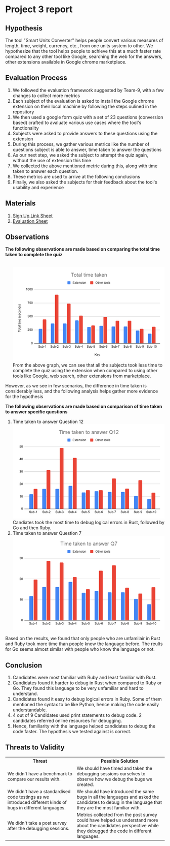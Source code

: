 <h1>Project 3 report</h1>

<h2>Hypothesis</h2>
<p>The tool "Smart Units Converter" helps people convert various measures of length, time, weight, currency, etc., from one units system to other. We hypothesize that the tool helps people to achieve this at a much faster rate compared to any other tool like Google, searching the web for the answers, other extensions available in Google chrome marketplace.</p>

<h2>Evaluation Process</h2>
<ol>
  <li>We followed the evaluation framework suggested by Team-9, with a few changes to collect more metrics</li>
  <li>Each subject of the evaluation is asked to install the Google chrome extension on their local machine by following the steps oulined in the repository</li>
  <li>We then used a google form quiz with a set of 23 questions (conversion based) crafted to avaluate various use cases where the tool's functionality</li>
  <li>Subjects were asked to provide answers to these questions using the extension</li>
  <li>During this process, we gather various metrics like the number of questions subject is able to answer, time taken to answer the questions</li>
  <li>As our next step, we asked the subject to attempt the quiz again, without the use of extension this time</li>
  <li>We collected the above mentioned metric during this, along with time taken to answer each question.</li>
  <li>These metrics are used to arrive at the following conclusions</li>
  <li>Finally, we also asked the subjects for their feedback about the tool's usability and experience</li>
</ol>

<h2>Materials</h2>
<ol>
  <li><a href="https://docs.google.com/forms/d/e/1FAIpQLSc0rNQ2yRAcff7Y0WUHMXNZqOkkaB196mnBI3Mrt-wzMITKYw/viewform">Sign Up Link Sheet</a></li>
  <li><a href="https://docs.google.com/spreadsheets/d/1eiEOabLgA10kPQjgngsA3AiaYW7Q4tCdVtpvooA2MW8/edit#gid=0">Evaluation Sheet</a></li>
</ol>
<h2>Observations</h2>
<p><b>The following observations are made based on comparing the total time taken to complete the quiz</b></p>
<ol>
  <br><img src="https://github.com/ChaitanyaBandikatla/units_converter_extension/blob/master/Project3/Total%20time%20taken.png"><br>
  From the above graph, we can see that all the subjects took less time to complete the quiz using the extension when compared to using other tools like Google, web search, other extensions from marketplace.
</ol>
<p>However, as we see in few scenarios, the difference in time taken is considerably less, and the following analysis helps gather more evidence for the hypothesis</p>
<p><b>The following observations are made based on comparison of time taken to answer specific questions</b></p>
<ol>
<li>Time taken to answer Question 12<br><img src="https://github.com/ChaitanyaBandikatla/units_converter_extension/blob/master/Project3/Time%20taken%20to%20answer%20Q12.png"><br>Candiates took the most time to debug logical errors in Rust, followed by Go and then Ruby.</li>
  <li>Time taken to answer Question 7<br><img src="https://github.com/ChaitanyaBandikatla/units_converter_extension/blob/master/Project3/Time%20taken%20to%20answer%20Q7.png"></li>
  </ol>
<p>Based on the results, we found that only people who are unfamilair in Rust and Ruby took more time than people knew the language before. The reults for Go seems almost similar with people who know the language or not.</p>
<h2>Conclusion</h2>
<ol>
  <li>Candidates were most familiar with Ruby and least familiar with Rust.</li>
  <li>Candidates found it harder to debug in Rust when compared to Ruby or Go. They found this language to be very unfamiliar and hard to understand. </li>
  <li>Candidates found it easy to debug logical errors in Ruby. Some of them mentioned the syntax to be like Python, hence making the code easily understandable.</li>
  <li>4 out of 9 Candidates used print statements to debug code. 2 candidates referred online resources for debugging.</li>
  <li>Hence, familiarity with the language helped candidates to debug the code faster. The hypothesis we tested against is correct.</li>
</ol>
<h2>Threats to Validity</h2>
<table style="width:100%">
  <tr>
    <th>Threat</th>
    <th>Possible Solution</th>
  </tr>
  <tr>
    <td>We didn't have a benchmark to compare our results with.</td>
    <td>We should have timed and taken the debugging sessions ourselves to observe how we debug the bugs we created.</td>
  </tr>
  <tr>
    <td>We didn't have a standardised code testings as we introduced different kinds of bugs in different languages.</td>
    <td>We should have introduced the same bugs in all the languages and asked the candidates to debug in the language that they are the most familiar with.</td>
  </tr>
  <tr>
    <td>We didn't take a post survey after the debugging sessions.</td>
    <td>Metrics collected from the post survey could have helped us understand more about the candidates perspective while they debugged the code in different languages.</td>
  </tr>
</table>
